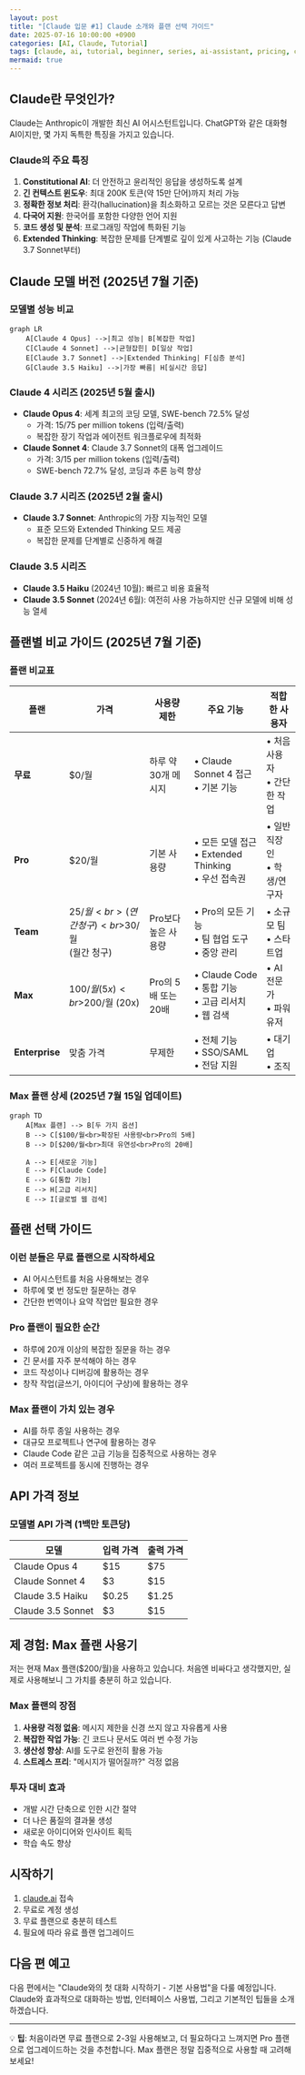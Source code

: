 ```yaml
---
layout: post
title: "[Claude 입문 #1] Claude 소개와 플랜 선택 가이드"
date: 2025-07-16 10:00:00 +0900
categories: [AI, Claude, Tutorial]
tags: [claude, ai, tutorial, beginner, series, ai-assistant, pricing, claude-3, claude-4]
mermaid: true
---
```


## Claude란 무엇인가?

Claude는 Anthropic이 개발한 최신 AI 어시스턴트입니다. ChatGPT와 같은 대화형 AI이지만, 몇 가지 독특한 특징을 가지고 있습니다.

### Claude의 주요 특징

1. **Constitutional AI**: 더 안전하고 윤리적인 응답을 생성하도록 설계
2. **긴 컨텍스트 윈도우**: 최대 200K 토큰(약 15만 단어)까지 처리 가능
3. **정확한 정보 처리**: 환각(hallucination)을 최소화하고 모르는 것은 모른다고 답변
4. **다국어 지원**: 한국어를 포함한 다양한 언어 지원
5. **코드 생성 및 분석**: 프로그래밍 작업에 특화된 기능
6. **Extended Thinking**: 복잡한 문제를 단계별로 깊이 있게 사고하는 기능 (Claude 3.7 Sonnet부터)

## Claude 모델 버전 (2025년 7월 기준)

### 모델별 성능 비교

```mermaid
graph LR
    A[Claude 4 Opus] -->|최고 성능| B[복잡한 작업]
    C[Claude 4 Sonnet] -->|균형잡힌| D[일상 작업]
    E[Claude 3.7 Sonnet] -->|Extended Thinking| F[심층 분석]
    G[Claude 3.5 Haiku] -->|가장 빠름| H[실시간 응답]
```

### Claude 4 시리즈 (2025년 5월 출시)
- **Claude Opus 4**: 세계 최고의 코딩 모델, SWE-bench 72.5% 달성
  - 가격: $15/$75 per million tokens (입력/출력)
  - 복잡한 장기 작업과 에이전트 워크플로우에 최적화
- **Claude Sonnet 4**: Claude 3.7 Sonnet의 대폭 업그레이드
  - 가격: $3/$15 per million tokens (입력/출력)
  - SWE-bench 72.7% 달성, 코딩과 추론 능력 향상

### Claude 3.7 시리즈 (2025년 2월 출시)
- **Claude 3.7 Sonnet**: Anthropic의 가장 지능적인 모델
  - 표준 모드와 Extended Thinking 모드 제공
  - 복잡한 문제를 단계별로 신중하게 해결

### Claude 3.5 시리즈
- **Claude 3.5 Haiku** (2024년 10월): 빠르고 비용 효율적
- **Claude 3.5 Sonnet** (2024년 6월): 여전히 사용 가능하지만 신규 모델에 비해 성능 열세

## 플랜별 비교 가이드 (2025년 7월 기준)

### 플랜 비교표

| 플랜 | 가격 | 사용량 제한 | 주요 기능 | 적합한 사용자 |
|------|------|------------|----------|-------------|
| **무료** | $0/월 | 하루 약 30개 메시지 | • Claude Sonnet 4 접근<br>• 기본 기능 | • 처음 사용자<br>• 간단한 작업 |
| **Pro** | $20/월 | 기본 사용량 | • 모든 모델 접근<br>• Extended Thinking<br>• 우선 접속권 | • 일반 직장인<br>• 학생/연구자 |
| **Team** | $25/월<br>(연간 청구)<br>$30/월<br>(월간 청구) | Pro보다 높은 사용량 | • Pro의 모든 기능<br>• 팀 협업 도구<br>• 중앙 관리 | • 소규모 팀<br>• 스타트업 |
| **Max** | $100/월 (5x)<br>$200/월 (20x) | Pro의 5배 또는 20배 | • Claude Code<br>• 통합 기능<br>• 고급 리서치<br>• 웹 검색 | • AI 전문가<br>• 파워 유저 |
| **Enterprise** | 맞춤 가격 | 무제한 | • 전체 기능<br>• SSO/SAML<br>• 전담 지원 | • 대기업<br>• 조직 |

### Max 플랜 상세 (2025년 7월 15일 업데이트)

```mermaid
graph TD
    A[Max 플랜] --> B[두 가지 옵션]
    B --> C[$100/월<br>확장된 사용량<br>Pro의 5배]
    B --> D[$200/월<br>최대 유연성<br>Pro의 20배]
    
    A --> E[새로운 기능]
    E --> F[Claude Code]
    E --> G[통합 기능]
    E --> H[고급 리서치]
    E --> I[글로벌 웹 검색]
```

## 플랜 선택 가이드

### 이런 분들은 무료 플랜으로 시작하세요
- AI 어시스턴트를 처음 사용해보는 경우
- 하루에 몇 번 정도만 질문하는 경우
- 간단한 번역이나 요약 작업만 필요한 경우

### Pro 플랜이 필요한 순간
- 하루에 20개 이상의 복잡한 질문을 하는 경우
- 긴 문서를 자주 분석해야 하는 경우
- 코드 작성이나 디버깅에 활용하는 경우
- 창작 작업(글쓰기, 아이디어 구상)에 활용하는 경우

### Max 플랜이 가치 있는 경우
- AI를 하루 종일 사용하는 경우
- 대규모 프로젝트나 연구에 활용하는 경우
- Claude Code 같은 고급 기능을 집중적으로 사용하는 경우
- 여러 프로젝트를 동시에 진행하는 경우

## API 가격 정보

### 모델별 API 가격 (1백만 토큰당)

| 모델 | 입력 가격 | 출력 가격 |
|------|----------|----------|
| Claude Opus 4 | $15 | $75 |
| Claude Sonnet 4 | $3 | $15 |
| Claude 3.5 Haiku | $0.25 | $1.25 |
| Claude 3.5 Sonnet | $3 | $15 |

## 제 경험: Max 플랜 사용기

저는 현재 Max 플랜($200/월)을 사용하고 있습니다. 처음엔 비싸다고 생각했지만, 실제로 사용해보니 그 가치를 충분히 하고 있습니다.

### Max 플랜의 장점
1. **사용량 걱정 없음**: 메시지 제한을 신경 쓰지 않고 자유롭게 사용
2. **복잡한 작업 가능**: 긴 코드나 문서도 여러 번 수정 가능
3. **생산성 향상**: AI를 도구로 완전히 활용 가능
4. **스트레스 프리**: "메시지가 떨어질까?" 걱정 없음

### 투자 대비 효과
- 개발 시간 단축으로 인한 시간 절약
- 더 나은 품질의 결과물 생성
- 새로운 아이디어와 인사이트 획득
- 학습 속도 향상

## 시작하기

1. [claude.ai](https://claude.ai) 접속
2. 무료로 계정 생성
3. 무료 플랜으로 충분히 테스트
4. 필요에 따라 유료 플랜 업그레이드

## 다음 편 예고

다음 편에서는 "Claude와의 첫 대화 시작하기 - 기본 사용법"을 다룰 예정입니다. Claude와 효과적으로 대화하는 방법, 인터페이스 사용법, 그리고 기본적인 팁들을 소개하겠습니다.

---

💡 **팁**: 처음이라면 무료 플랜으로 2-3일 사용해보고, 더 필요하다고 느껴지면 Pro 플랜으로 업그레이드하는 것을 추천합니다. Max 플랜은 정말 집중적으로 사용할 때 고려해보세요!